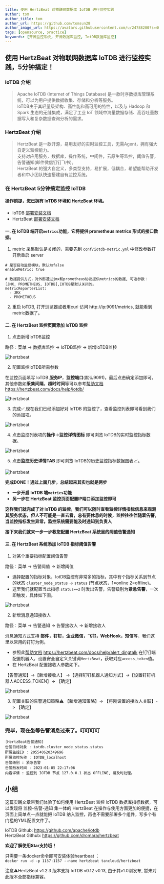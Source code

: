 ```yaml
---
title: 使用 HertzBeat 对物联网数据库 IoTDB 进行监控实践    
author: tom  
author_title: tom   
author_url: https://github.com/tomsun28  
author_image_url: https://avatars.githubusercontent.com/u/24788200?s=400&v=4  
tags: [opensource, practice]
keywords: [开源监控系统, 开源数据库监控, IotDB数据库监控]
---
```


## 使用 HertzBeat 对物联网数据库 IoTDB 进行监控实践，5分钟搞定！

### IoTDB 介绍  

> Apache IoTDB (Internet of Things Database) 是一款时序数据库管理系统，可以为用户提供数据收集、存储和分析等服务。      
> IoTDB由于其轻量级架构、高性能和高可用的特性，以及与 Hadoop 和 Spark 生态的无缝集成，满足了工业 IoT 领域中海量数据存储、高吞吐量数据写入和复杂数据查询分析的需求。   

### HertzBeat 介绍  

> HertzBeat 是一款开源，易用友好的实时监控工具，无需Agent，拥有强大自定义监控能力。    
> 支持对应用服务，数据库，操作系统，中间件，云原生等监控，阈值告警，告警通知(邮件微信钉钉飞书)。   
> HertzBeat 的强大自定义，多类型支持，易扩展，低耦合，希望能帮助开发者和中小团队快速搭建自有监控系统。

### 在 HertzBeat 5分钟搞定监控 IoTDB

#### 操作前提，您已拥有 IoTDB 环境和 HertzBeat 环境。  

- IoTDB [部署安装文档](https://iotdb.apache.org/UserGuide/V0.13.x/QuickStart/QuickStart.html)  
- HertzBeat [部署安装文档](https://hertzbeat.com/docs/start/docker-deploy)  

#### 一. 在 IoTDB 端开启`metrics`功能，它将提供 prometheus metrics 形式的接口数据。

1. metric 采集默认是关闭的，需要先到 `conf/iotdb-metric.yml` 中修改参数打开后重启 server  
```
# 是否启动监控模块，默认为false
enableMetric: true

# 数据提供方式，对外部通过jmx和prometheus协议提供metrics的数据, 可选参数：[JMX, PROMETHEUS, IOTDB],IOTDB是默认关闭的。
metricReporterList:
  - JMX
  - PROMETHEUS
```

2. 重启 IoTDB, 打开浏览器或者用curl 访问 http://ip:9091/metrics, 就能看到metric数据了。 

#### 二. 在 HertzBeat 监控页面添加 IoTDB 监控   

1. 点击新增IoTDB监控  

路径：菜单 -> 数据库监控 -> IoTDB监控 -> 新增IoTDB监控  

![hertzbeat](/img/blog/monitor-iotdb-1.png)   

2. 配置监控IoTDB所需参数   

在监控页面填写 IoTDB **服务IP**，**监控端口**(默认9091)，最后点击确定添加即可。   
其他参数如**采集间隔**，**超时时间**等可以参考[帮助文档](https://hertzbeat.com/docs/help/iotdb/) https://hertzbeat.com/docs/help/iotdb/   

![hertzbeat](/img/blog/monitor-iotdb-2.png)    

3. 完成✅,现在我们已经添加好对 IoTDB 的监控了，查看监控列表即可看到我们的添加项。  

![hertzbeat](/img/blog/monitor-iotdb-3.png)  

4. 点击监控列表项的**操作**->**监控详情图标** 即可浏览 IoTDB的实时监控指标数据。  

![hertzbeat](/img/blog/monitor-iotdb-4.png)  

5. 点击**监控历史详情TAB** 即可浏览 IoTDB的历史监控指标数据图表📈。  

![hertzbeat](/img/blog/monitor-iotdb-5.png)    

**完成DONE！通过上面几步，总结起来其实也就是两步**  
- **一步开启 IoTDB 端`metrics`功能**   
- **另一步在 HertzBeat 监控页面配置IP端口添加监控即可**         


**这样我们就完成了对 IoTDB 的监控，我们可以随时查看监控详情指标信息来观测其服务状态，但人不可能是一直去看，总有要休息的时候，监控往往伴随着告警，当监控指标发生异常，监控系统需要能及时通知到负责人**  

**接下来我们就来一步一步教您配置 HertzBeat 系统里的阈值告警通知**     

#### 三. 在 HertzBeat 系统添加 IoTDB 指标阈值告警   

1. 对某个重要指标配置阈值告警  

路径：菜单 -> 告警阈值 -> 新增阈值  

- 选择配置的指标对象，IotDB监控有非常多的指标，其中有个指标关系到节点的状态 `cluster_node_status` -> `status` (节点状态，1=online 2=offline)。   
- 这里我们就配置当此指标 `status==2` 时发出告警，告警级别为**紧急告警**，一次即触发，具体如下图。  

![hertzbeat](/img/blog/monitor-iotdb-6.png)    


2. 新增消息通知接收人  

路径：菜单 -> 告警通知 -> 告警接收人 -> 新增接收人  

消息通知方式支持 **邮件，钉钉，企业微信，飞书，WebHook，短信**等，我们这里以常用的钉钉为例。  

- 参照此[帮助文档](https://hertzbeat.com/docs/help/alert_dingtalk) https://hertzbeat.com/docs/help/alert_dingtalk 在钉钉端配置机器人，设置安全自定义关键词`HertzBeat`，获取对应`access_token`值。 
- 在 HertzBeat 配置接收人参数如下。  

【告警通知】->【新增接收人】 ->【选择钉钉机器人通知方式】->【设置钉钉机器人ACCESS_TOKEN】-> 【确定】

![hertzbeat](/img/blog/alert-notice-1.png)    

3. 配置关联的告警通知策略⚠️ 【新增通知策略】-> 【将刚设置的接收人关联】-> 【确定】 

![hertzbeat](/img/blog/alert-notice-2.png)    


### 完毕，现在坐等告警消息过来了。叮叮叮叮 

```
[HertzBeat告警通知]
告警目标对象 : iotdb.cluster_node_status.status
所属监控ID : 205540620349696
所属监控名称 : IOTDB_localhost
告警级别 : 紧急告警
告警触发时间 : 2023-01-05 22:17:06
内容详情 : 监控到 IOTDB 节点 127.0.0.1 状态 OFFLINE, 请及时处理。
```

## 小结   

这篇实践文章带我们体验了如何使用 HertzBeat 监控 IoTDB 数据库指标数据，可以发现将 监控-告警-通知 集一体的 HertzBeat 在操作与使用方面更加的便捷，在页面上简单点一点就能把 IoTDB 纳入监控，再也不需要部署多个组件，写多个有门槛的YML配置文件了。  

IoTDB Github: https://github.com/apache/iotdb    
HertzBeat Github: https://github.com/dromara/hertzbeat 

**欢迎了解使用Star支持哦！**

只需要一条docker命令即可安装体验heartbeat ：   
`docker run -d -p 1157:1157 --name hertzbeat tancloud/hertzbeat`

注意⚠️HertzBeat v1.2.3 版本支持 IoTDB v0.12 v0.13, 由于其v1.0刚发布, 暂未对此版本全部指标兼容。   
